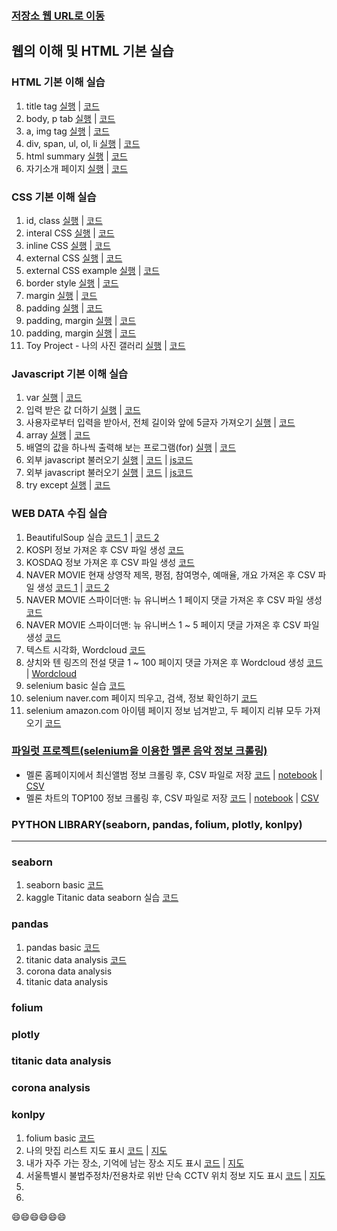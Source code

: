 ### [저장소 웹 URL로 이동](https://city1616.github.io/LikeLion_13th_DataCourse/02.%20웹과%20Github%20기본)

## 웹의 이해 및 HTML 기본 실습
### HTML 기본 이해 실습

1. title tag [실행](https://city1616.github.io/LikeLion_13th_DataCourse/02.%20웹과%20Github%20기본/02_web_html/01_html_title.html) | [코드](https://github.com/city1616/LikeLion_13th_DataCourse/blob/master/02.%20웹과%20Github%20기본/02_web_html/01_html_title.html)
2. body, p tab [실행](https://city1616.github.io/LikeLion_13th_DataCourse/02.%20웹과%20Github%20기본/02_web_html/02_html_body_p.html) | [코드](https://github.com/city1616/LikeLion_13th_DataCourse/blob/master/02.%20웹과%20Github%20기본/02_web_html/02_html_body_p.html)
3. a, img tag [실행](https://city1616.github.io/LikeLion_13th_DataCourse/02.%20웹과%20Github%20기본/02_web_html/03_html_link_img.html) | [코드](https://github.com/city1616/LikeLion_13th_DataCourse/blob/master/02.%20웹과%20Github%20기본/02_web_html/03_html_link_img.html)
4. div, span, ul, ol, li [실행](https://city1616.github.io/LikeLion_13th_DataCourse/02.%20웹과%20Github%20기본/02_web_html/04_html_div_span.html) | [코드](https://github.com/city1616/LikeLion_13th_DataCourse/blob/master/02.%20웹과%20Github%20기본/02_web_html/04_html_div_span.html)
5. html summary [실행](https://city1616.github.io/LikeLion_13th_DataCourse/02.%20웹과%20Github%20기본/02_web_html/05_html_summary.html) | [코드](https://github.com/city1616/LikeLion_13th_DataCourse/blob/master/02.%20웹과%20Github%20기본/02_web_html/05_html_summary.html)
6. 자기소개 페이지 [실행](https://city1616.github.io/LikeLion_13th_DataCourse/02.%20웹과%20Github%20기본/02_web_html/main.html) | [코드](https://github.com/city1616/LikeLion_13th_DataCourse/blob/master/02.%20웹과%20Github%20기본/02_web_html/main.html)

### CSS 기본 이해 실습
1. id, class [실행](https://city1616.github.io/LikeLion_13th_DataCourse/02.%20웹과%20Github%20기본/03_CSS/02_css_id_class.html) | [코드](https://github.com/city1616/LikeLion_13th_DataCourse/blob/master/02.%20웹과%20Github%20기본/03_CSS/02_css_id_class.html) 
2. interal CSS [실행](https://city1616.github.io/LikeLion_13th_DataCourse/02.%20웹과%20Github%20기본/03_CSS/03_multi.html) | [코드](https://github.com/city1616/LikeLion_13th_DataCourse/blob/master/02.%20웹과%20Github%20기본/03_CSS/03_multi.html)
3. inline CSS [실행](https://city1616.github.io/LikeLion_13th_DataCourse/02.%20웹과%20Github%20기본/03_CSS/04_inline.html) | [코드](https://github.com/city1616/LikeLion_13th_DataCourse/blob/master/02.%20웹과%20Github%20기본/03_CSS/04_inline.html)
4. external CSS [실행](https://city1616.github.io/LikeLion_13th_DataCourse/02.%20웹과%20Github%20기본/03_CSS/04_inline.html) | [코드](https://github.com/city1616/LikeLion_13th_DataCourse/blob/master/02.%20웹과%20Github%20기본/03_CSS/04_inline.html)
5. external CSS example [실행](https://city1616.github.io/LikeLion_13th_DataCourse/02.%20웹과%20Github%20기본/03_CSS/06_ex_example.html) | [코드](https://github.com/city1616/LikeLion_13th_DataCourse/blob/master/02.%20웹과%20Github%20기본/03_CSS/06_ex_example.html)
6. border style [실행](https://city1616.github.io/LikeLion_13th_DataCourse/02.%20웹과%20Github%20기본/03_CSS/07_border_style.html) | [코드](https://github.com/city1616/LikeLion_13th_DataCourse/blob/master/02.%20웹과%20Github%20기본/03_CSS/07_border_style.html)
7. margin [실행](https://city1616.github.io/LikeLion_13th_DataCourse/02.%20웹과%20Github%20기본/03_CSS/08_margin.html) | [코드](https://github.com/city1616/LikeLion_13th_DataCourse/blob/master/02.%20웹과%20Github%20기본/03_CSS/08_margin.html)
8. padding [실행](https://city1616.github.io/LikeLion_13th_DataCourse/02.%20웹과%20Github%20기본/03_CSS/09_padding.html) | [코드](https://github.com/city1616/LikeLion_13th_DataCourse/blob/master/02.%20웹과%20Github%20기본/03_CSS/09_padding.html)
9. padding, margin [실행](https://city1616.github.io/LikeLion_13th_DataCourse/02.%20웹과%20Github%20기본/03_CSS/10_padding_margin.html) | [코드](https://github.com/city1616/LikeLion_13th_DataCourse/blob/master/02.%20웹과%20Github%20기본/03_CSS/10_padding_margin.html)
10. padding, margin [실행](https://city1616.github.io/LikeLion_13th_DataCourse/02.%20웹과%20Github%20기본/03_CSS/11_link.html) | [코드](https://github.com/city1616/LikeLion_13th_DataCourse/blob/master/02.%20웹과%20Github%20기본/03_CSS/11_link.html)
11. Toy Project - 나의 사진 갤러리 [실행](https://city1616.github.io/LikeLion_13th_DataCourse/02.%20웹과%20Github%20기본/03_CSS/12_img_gallery.html) | [코드](https://github.com/city1616/LikeLion_13th_DataCourse/blob/master/02.%20웹과%20Github%20기본/03_CSS/12_img_gallery.html)

### Javascript 기본 이해 실습
1. var [실행](https://city1616.github.io/LikeLion_13th_DataCourse/02.%20웹과%20Github%20기본/04_javascript_example/03_var.html) | [코드](https://github.com/city1616/LikeLion_13th_DataCourse/blob/master/02.%20웹과%20Github%20기본/04_javascript_example/03_var.html)
2. 입력 받은 값 더하기 [실행](https://city1616.github.io/LikeLion_13th_DataCourse/02.%20웹과%20Github%20기본/04_javascript_example/04_1_var_example.html) | [코드](https://github.com/city1616/LikeLion_13th_DataCourse/blob/master/02.%20웹과%20Github%20기본/04_javascript_example/04_1_var_example.html)
3. 사용자로부터 입력을 받아서, 전체 길이와 앞에 5글자 가져오기 [실행](https://city1616.github.io/LikeLion_13th_DataCourse/02.%20웹과%20Github%20기본/04_javascript_example/06_1_str_example.html) | [코드](https://github.com/city1616/LikeLion_13th_DataCourse/blob/master/02.%20웹과%20Github%20기본/04_javascript_example/06_1_str_example.html)
4. array [실행](https://city1616.github.io/LikeLion_13th_DataCourse/02.%20웹과%20Github%20기본/04_javascript_example/07_array.html) | [코드](https://github.com/city1616/LikeLion_13th_DataCourse/blob/master/02.%20웹과%20Github%20기본/04_javascript_example/07_array.html)
5. 배열의 값을 하나씩 출력해 보는 프로그램(for) [실행](https://city1616.github.io/LikeLion_13th_DataCourse/02.%20웹과%20Github%20기본/04_javascript_example/08_for.html) | [코드](https://github.com/city1616/LikeLion_13th_DataCourse/blob/master/02.%20웹과%20Github%20기본/04_javascript_example/08_for.html)
6. 외부 javascript 불러오기 [실행](https://city1616.github.io/LikeLion_13th_DataCourse/02.%20웹과%20Github%20기본/04_javascript_example/09_external_js.html) | [코드](https://github.com/city1616/LikeLion_13th_DataCourse/blob/master/02.%20웹과%20Github%20기본/04_javascript_example/09_external_js.html) | [js코드](https://github.com/city1616/LikeLion_13th_DataCourse/blob/master/02.%20웹과%20Github%20기본/04_javascript_example/09_for.js)
7. 외부 javascript 불러오기 [실행](https://city1616.github.io/LikeLion_13th_DataCourse/02.%20웹과%20Github%20기본/04_javascript_example/10_ex_js.html) | [코드](https://github.com/city1616/LikeLion_13th_DataCourse/blob/master/02.%20웹과%20Github%20기본/04_javascript_example/10_ex_js.html) | [js코드](https://github.com/city1616/LikeLion_13th_DataCourse/blob/master/02.%20웹과%20Github%20기본/04_javascript_example/10_ex.js)
8. try except [실행](https://city1616.github.io/LikeLion_13th_DataCourse/02.%20웹과%20Github%20기본/04_javascript_example/11_try_except.html) | [코드](https://github.com/city1616/LikeLion_13th_DataCourse/blob/master/02.%20웹과%20Github%20기본/04_javascript_example/11_try_except.html)

### WEB DATA 수집 실습
1. BeautifulSoup 실습 [코드 1](https://github.com/city1616/LikeLion_13th_DataCourse/blob/master/02.%20웹과%20Github%20기본/05_web_data/04_bs_basic.py) | [코드 2](https://github.com/city1616/LikeLion_13th_DataCourse/blob/master/02.%20웹과%20Github%20기본/05_web_data/05_bs_basic.py)
2. KOSPI 정보 가져온 후 CSV 파일 생성 [코드](https://github.com/city1616/LikeLion_13th_DataCourse/blob/master/02.%20웹과%20Github%20기본/05_web_data/06_stock_get.py)
3. KOSDAQ 정보 가져온 후 CSV 파일 생성 [코드](https://github.com/city1616/LikeLion_13th_DataCourse/blob/master/02.%20웹과%20Github%20기본/05_web_data/07_kosdaq.py)
4. NAVER MOVIE 현재 상영작 제목, 평점, 참여명수, 예매율, 개요 가져온 후 CSV 파일 생성 [코드 1](https://github.com/city1616/LikeLion_13th_DataCourse/blob/master/02.%20웹과%20Github%20기본/05_web_data/08_movie_info.py) | [코드 2](https://github.com/city1616/LikeLion_13th_DataCourse/blob/master/02.%20웹과%20Github%20기본/05_web_data/09_naver_movie_01.py)
5. NAVER MOVIE 스파이더맨: 뉴 유니버스 1 페이지 댓글 가져온 후 CSV 파일 생성 [코드](https://github.com/city1616/LikeLion_13th_DataCourse/blob/master/02.%20웹과%20Github%20기본/05_web_data/10_naver_movie_comment_single_page.py)
6. NAVER MOVIE 스파이더맨: 뉴 유니버스 1 ~ 5 페이지 댓글 가져온 후 CSV 파일 생성 [코드](https://github.com/city1616/LikeLion_13th_DataCourse/blob/master/02.%20웹과%20Github%20기본/05_web_data/11_naver_movie_comment_multi_page.py)
7. 텍스트 시각화, Wordcloud [코드](https://github.com/city1616/LikeLion_13th_DataCourse/blob/master/02.%20웹과%20Github%20기본/05_web_data/12_text_vis.py)
8. 샹치와 텐 링즈의 전설 댓글 1 ~ 100 페이지 댓글 가져온 후 Wordcloud 생성 [코드](https://github.com/city1616/LikeLion_13th_DataCourse/blob/master/02.%20웹과%20Github%20기본/05_web_data/13_text_vis2.py) | [Wordcloud](https://github.com/city1616/LikeLion_13th_DataCourse/blob/master/02.%20웹과%20Github%20기본/05_web_data/DATA/wordcloud_샹치와%20텐%20링즈의%20전설_댓글_1000개.png)
9. selenium basic 실습 [코드](https://github.com/city1616/LikeLion_13th_DataCourse/blob/master/02.%20웹과%20Github%20기본/05_web_data/16_selenium_basic.ipynb)
10. selenium naver.com 페이지 띄우고, 검색, 정보 확인하기 [코드](https://github.com/city1616/LikeLion_13th_DataCourse/blob/master/02.%20웹과%20Github%20기본/05_web_data/17_selenium_naver.ipynb)
11. selenium amazon.com 아이템 페이지 정보 넘겨받고, 두 페이지 리뷰 모두 가져오기 [코드](https://github.com/city1616/LikeLion_13th_DataCourse/blob/master/02.%20웹과%20Github%20기본/05_web_data/18_selenium_amazon_item_review.ipynb)

### [파일럿 프로젝트(selenium을 이용한 멜론 음악 정보 크롤링)](https://github.com/city1616/LikeLion_13th_DataCourse/tree/master/02.%20웹과%20Github%20기본/05_web_data/파일럿프로젝트_멜론_최신앨범_정보_가져오기)
* 멜론 홈페이지에서 최신앨범 정보 크롤링 후, CSV 파일로 저장 [코드](https://github.com/city1616/LikeLion_13th_DataCourse/blob/master/02.%20웹과%20Github%20기본/05_web_data/파일럿프로젝트_멜론_최신앨범_정보_가져오기/melon_release_album.py) | [notebook](https://github.com/city1616/LikeLion_13th_DataCourse/blob/master/02.%20웹과%20Github%20기본/05_web_data/파일럿프로젝트_멜론_최신앨범_정보_가져오기/melon_release_album.ipynb) | [CSV](https://github.com/city1616/LikeLion_13th_DataCourse/blob/master/02.%20웹과%20Github%20기본/05_web_data/파일럿프로젝트_멜론_최신앨범_정보_가져오기/2021_09_16_최신앨범정보.csv)
* 멜론 차트의 TOP100 정보 크롤링 후, CSV 파일로 저장 [코드](https://github.com/city1616/LikeLion_13th_DataCourse/blob/master/02.%20웹과%20Github%20기본/05_web_data/파일럿프로젝트_멜론_최신앨범_정보_가져오기/melon_TOP100.py) | [notebook](https://github.com/city1616/LikeLion_13th_DataCourse/blob/master/02.%20웹과%20Github%20기본/05_web_data/파일럿프로젝트_멜론_최신앨범_정보_가져오기/melon_TOP100.ipynb) | [CSV](https://github.com/city1616/LikeLion_13th_DataCourse/blob/master/02.%20웹과%20Github%20기본/05_web_data/파일럿프로젝트_멜론_최신앨범_정보_가져오기/2021_09_16_melon_TOP100.csv)

### PYTHON LIBRARY(seaborn, pandas, folium, plotly, konlpy)
<hr>

### seaborn
1. seaborn basic [코드](https://github.com/city1616/LikeLion_13th_DataCourse/blob/master/02.%20웹과%20Github%20기본/06_python_library/01_seaborn/01_seaborn_basic.ipynb)
2. kaggle Titanic data seaborn 실습 [코드](https://github.com/city1616/LikeLion_13th_DataCourse/blob/master/02.%20웹과%20Github%20기본/06_python_library/01_seaborn/02_kaggle_Titanic_seaborn.ipynb)

### pandas
1. pandas basic [코드]()
2. titanic data analysis [코드]()
3. corona data analysis
4. titanic data analysis

### folium

### plotly

### titanic data analysis

### corona analysis

### konlpy

1. folium basic [코드](https://github.com/city1616/LikeLion_13th_DataCourse/blob/master/02.%20웹과%20Github%20기본/06_python_library/03_folium/01_folium_basic.ipynb)
2. 나의 맛집 리스트 지도 표시 [코드](https://github.com/city1616/LikeLion_13th_DataCourse/blob/master/02.%20웹과%20Github%20기본/06_python_library/03_folium/02_맛집_list.ipynb) | [지도](https://city1616.github.io/LikeLion_13th_DataCourse/02.%20웹과%20Github%20기본/06_python_library/03_folium/HTML/02_맛집_list.html)
3. 내가 자주 가는 장소, 기억에 남는 장소 지도 표시 [코드](https://github.com/city1616/LikeLion_13th_DataCourse/blob/master/02.%20웹과%20Github%20기본/06_python_library/03_folium/03_장소_list.ipynb) | [지도](https://city1616.github.io/LikeLion_13th_DataCourse/02.%20웹과%20Github%20기본/06_python_library/03_folium/HTML/03_장소_list.html)
4. 서울특별시 불법주정차/전용차로 위반 단속 CCTV 위치 정보 지도 표시 [코드](https://github.com/city1616/LikeLion_13th_DataCourse/blob/master/02.%20웹과%20Github%20기본/06_python_library/03_folium/05_CCTV_folium_지도%20표시.ipynb) | [지도](https://city1616.github.io/LikeLion_13th_DataCourse/02.%20웹과%20Github%20기본/06_python_library/03_folium/HTML/seoul_cctv.html)
5. 
6. 


😄😄😄😄😄😄